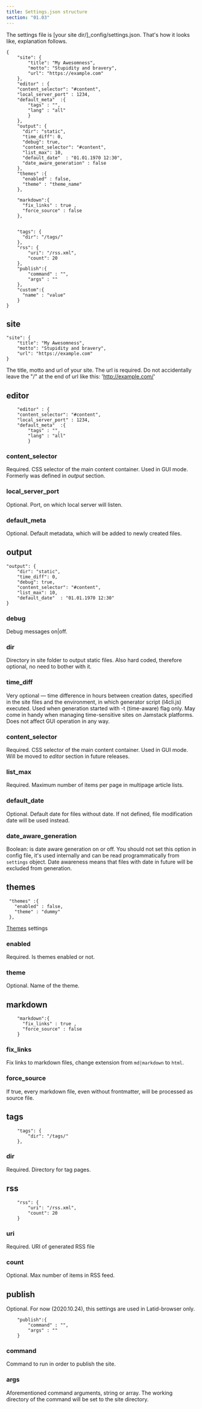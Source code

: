 ```yaml
---
title: Settings.json structure
section: "01.03"
---
```


The settings file is  [your site dir/]_config/settings.json. That's how it looks like, explanation follows.
<!--cut-->

    {
        "site": {
            "title": "My Awesomness",
            "motto": "Stupidity and bravery",
            "url": "https://example.com"
        },
        "editor" : {
        "content_selector": "#content",
        "local_server_port" : 1234,
        "default_meta"  :{
            "tags" : "",
            "lang" : "all"
            }
        },
        "output": {
          "dir": "static",
          "time_diff": 0,
          "debug": true,
          "content_selector": "#content",
          "list_max": 10,
          "default_date"  : "01.01.1970 12:30",
          "date_aware_generation" : false
        },
        "themes" :{
          "enabled" : false,
          "theme" : "theme_name"
        },

        "markdown":{
          "fix_links" : true ,
          "force_source" : false
        },


        "tags": {
          "dir": "/tags/"
        },
        "rss": {
            "uri": "/rss.xml",
            "count": 20
        },
        "publish":{
            "command" : "",
            "args" : ""
        },
        "custom":{
          "name" : "value"
        }
    }

**site**
----------------

    "site": {
        "title": "My Awesomness",
        "motto": "Stupidity and bravery",
        "url": "https://example.com"
    }

The title, motto and url of your site. The url is required. Do not accidentally leave the "/" at the end of url like this: 'http://example.com/'


**editor**
-----------

        "editor" : {
        "content_selector": "#content",
        "local_server_port" : 1234,
        "default_meta"  :{
            "tags" : "",
            "lang" : "all"
            }

### content_selector
Required. CSS selector of the main content container. Used in GUI mode. Formerly was defined in *output* section.

### local_server_port
Optional. Port, on which local server will listen.

### default_meta
Optional. Default metadata, which will be added to newly created files.


**output** 
------------------
    
    "output": {
        "dir": "static",
        "time_diff": 0,
        "debug": true,
        "content_selector": "#content",
        "list_max": 10,
        "default_date"  : "01.01.1970 12:30"
    }

### debug
Debug messages on|off.

### dir
Directory in site folder to output static files. Also hard coded, therefore optional, no need to bother with it.

### time_diff
Very optional — time difference in hours between creation dates, specified in the site files and the environment, in which generator script (l4cli.js) executed. Used when generation started with -t (time-aware) flag only. May come in handy when managing time-sensitive sites on Jamstack platforms. Does not affect GUI operation in any way.

### content_selector
Required. CSS selector of the main content container. Used in GUI mode. Will be moved to *editor* section in future releases.

### list_max
Required. Maximum number of items per page in multipage article lists.

### default_date
Optional. Default date for files without date. If not defined, file modification date
will be used instead.

### date_aware_generation
Boolean: is date aware generation on or off. You should not set this option in
config file, it's used internally and can be read programmatically from 
`settings` object.  Date awareness means that files with date in future will be
excluded from generation.

## themes
     "themes" :{
       "enabled" : false,
       "theme" : "dummy"
     },

[Themes](themes.md) settings

### enabled
Required. Is themes enabled or not.
### theme
Optional. Name of the theme.

## markdown


        "markdown":{
          "fix_links" : true ,
          "force_source" : false
        }
### fix_links
Fix links to markdown files, change extension from 
`md|markdown` to `html`.

### force_source
If true, every markdown file, even without frontmatter, 
will be processed as source file.

**tags**
----

        "tags": {
            "dir": "/tags/"
        },

### dir
Required. Directory for tag pages.

**rss**
---
        "rss": {
            "uri": "/rss.xml",
            "count": 20
        }

### uri
Required. URI of generated RSS file

### count
Optional. Max number of items in RSS feed.

**publish**
-------
Optional. For now (2020.10.24), this settings are used in Latid-browser only. 

        "publish":{
            "command" : "",
            "args" : ""
        }

### command
Command to run in order to publish the site.

### args
Aforementioned command arguments, string or array. The working directory of the command will be set to the site directory.
